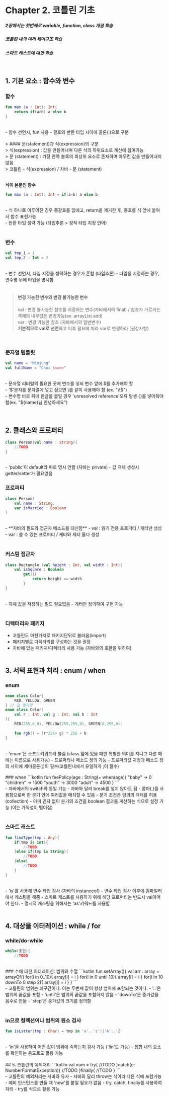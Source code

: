 # Chapter 2. 코틀린 기초<br>
##### 2장에서는 첫번째로 variable, function, class 개념 학습 
##### 코틀린 내의 여러 제어구조 학습
##### 스마트 캐스트에 대한 학습<br><br><br>

## 1. 기본 요소 : 함수와 변수<br>
### 함수<br>
```kotlin
fun max (a : Int): Int{
    return if(a>b) a else b
}
```
<br>
- 함수 선언시, fun 사용
- 괄호와 반환 타입 사이에 콜론(:)으로 구분<br><br>
> #### 문(statement)과 식(expression)의 구분<br>
> 식(expression) : 값을 만들어내며 다른 식의 하위요소로 계산에 참여가능<br>
> 문 (statement) : 가장 안쪽 블록의 최상위 요소로 존재하며 아무런 값을 만들어내지 않음<br>
> 코틀린 - 식(expression) / 자바 - 문 (statement)<br><br>

**식이 본문인 함수**
```kotlin
fun max (a : Int): Int = if(a>b) a else b
```
<br>
- 식 하나로 이루어진 경우 중괄호를 없애고, return을 제거한 후, 등호를 식 앞에 붙여서 함수 표현가능<br>
- 반환 타입 생략 가능 (타입추론 > 정적 타입 지정 언어)<br><br>

### 변수<br>
```kotlin
val tmp_1 = 1
val tmp_2 : Int = 2
```
<br>
- 변수 선언시, 타입 지정을 생략하는 경우가 흔함 (타입추론)
- 타입을 지정하는 경우, 변수명 뒤에 타입을 명시함<br><br>

> #### 변경 가능한 변수와 변경 불가능한 변수<br>
> val : 변경 불가능한 참조를 저장하는 변수(자바에서의 final) / 참조가 가르키는객체의 내부값은 변경가능(ex. arrayList.add) <br>
> var : 변경 가능한 참조 (자바에서의 일반변수)<br>
> **기본적으로 val로 선언**하고 이후 필요에 따라 var로 변경하라 (권장사항)<br>
<br>

### 문자열 템플릿
```kotlin
val name = "Minjung"
val fullName = "Choi $name"
```
<br>
- 문자열 리터럴의 필요한 곳에 변수를 넣되 변수 앞에 $를 추가해야 함<br>
- '$'문자를 문자열에 넣고 싶으면 \를 같이 사용해야 함 (ex. "\\$")<br>
- 변수명 바로 뒤에 한글을 붙일 경우 'unresolved reference'오류 발생 {}를 넣어줘야 함(ex. "${name}님 안녕하세요")<br><br><br>

## 2. 클래스와 프로퍼티<br>
```kotlin
class Person(val name : String){
    //TODO
}
```
<br>
- 'public'이 default라 따로 명시 안함 (자바는 private)
- 값 객체 생성시 getter/setter가 필요없음

### 프로퍼티
```kotlin
class Person(
    val name : String, 
    var isMarried : Boolean
)
```
<br>
- **자바의 필드와 접근자 메소드를 대신함**
- val : 읽기 전용 프로퍼티 / 게터만 생성
- var : 쓸 수 있는 프로퍼티 / 케터와 세터 둘다 생성<br><br>

### 커스텀 접근자
```kotlin
class Rectangle (val height : Int, val width : Int){
    val isSquare : Boolean
        get(){
            return height == width
        }
}
```
<br>
- 자체 값을 저장하는 필드 필요없음
- 게터만 정의하여 구현 가능<br><br>

### 디텍터리와 패키지
- 코틀린도 마찬가지로 패키지단위로 불러옴(import)
- 패키지별로 디렉터리를 구성하는 것을 권장
- 자바에 있는 패키지/디렉터리 사용 가능 (자바와의 호환을 위하여)<br><br>

## 3. 서택 표현과 처리 : enum / when<br>
### enum
```kotlin
enum class Color{
    RED, YELLOW, GREEN
} // 값 열거만
enum class Color(
    val r : Int, val g : Int, val b : Int
){
    RED(255,0,0), YELLOW(255,255,0), GREEN(0,255,0);
    
    fun rgb() = (r*256+ g) * 256 + b
}
```
<br>
- 'enum'은 소프트키워드라 불림 (class 앞에 있을 때만 특별한 의미를 지니고 다른 때에는 이름으로 사용가능)
- 프로퍼티나 메소드 정의 가능
- 프로퍼티값 지정과 메소드 정의 사이에 세미콜론(;)이 필수(코틀린내에서 유일하게 ;이 필수)<br><br>
### when
```kotlin
fun feePolicy(age : String)=
    when(age){
        "baby" -> 0
        "children" -> 1500
        "youth" -> 3000
        "adult" -> 4500
    }
```
<br>
- 자바에서의 switch와 동일 기능
- 자바와 달리 break를 넣지 않아도 됨
- 콤마(,)를 사용함으로써 한 분기 안에 여러값을 매치할 수 있음
- 분기 조건은 임의의 객체를 허용 (collection)
- 아미 인자 없이 분기의 조건을 boolean 결과를 계산하는 식으로 설정 가능 (이는 가독성이 떨어짐)<br><br>

### 스마트 캐스트
```kotlin
fun findType(tmp : Any){
    if(tmp is Int){
        //TODO
    }else if(tmp is String){
        //TODO
    }else{
        //TODO
    }
}
```
<br>
- 'is'를 사용해 변수 타입 검사 (자바의 instanceof)
- 변수 타입 검사 이후에 컴파일러에서 캐스팅을 해줌
- 스마트 캐스트를 사용하기 위해 해당 프로퍼티는 반드시 val이어야 한다.
- 명시적 캐스팅을 위해서는 'as'키워드를 사용함<br><br>

## 4. 대상을 이터레이션 : while / for<br>
### while/do-while
```kotlin
while(조건){
    //TODO

```
<br>
### 수에 대한 이터레이션: 범위와 수열
```kotlin
fun setArray(){
    val arr : array<Int> = arrayOf()
    for(i in 0..10){
        array[i] = i
    }
    for(i in 0 until 10){
        array[i] = i
    }
    for(i in 10 downTo 0 step 2){
        array[i] = i
    }
}
```
<br>
- 코틀린의 범위는 폐구간이다. 이는 두번째 값이 항상 범위에 포함되는 것이다.
- '..'은 범위의 끝값을 포함
- 'until'은 범위의 끝값을 포함하지 않음
- 'downTo'은 증가값을 음수로 만듦
- 'step'은 증가값의 크기를 정의함<br><br>

### in으로 컬렉션이나 범위의 원소 검사
```kotlin
fun isLstter(tmp : Char) = tmp in 'a'..'z'||'A'..'Z'
```
<br>
- 'in'을 사용하여 어떤 값이 범위에 속하는지 검사 가능 ('!in'도 가능)
- 집합 내의 요소를 확인하는 용도로도 활용 가능<br><br>
## 5. 코틀린의 예외처리
```kotlin
val num = try{
    //TODO
}catch(e: NumberFormatException){
    //TODO
}finally{
    //TODO
}
```
<br>
- 코틀린의 예외처리는 자바와 유사
- 자바와 달리 throw는 식이라 다른 식에 포함가능
- 예외 인스턴스를 만들 때 'new'를 붙일 필요가 없음
- try, catch, finally를 사용하여 처리
- try를 식으로 활용 가능
